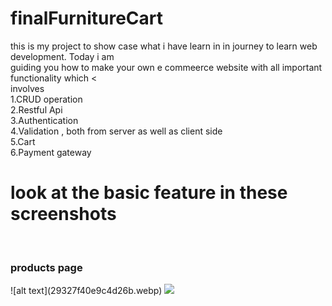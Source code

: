 # finalFurnitureCart
this is my project to show case what i have learn in in journey to learn web development. Today i am <br/> guiding you  how to make your own e commeerce website with all important functionality which <<br/>involves
<br/>1.CRUD operation
<br/>2.Restful Api
<br/>3.Authentication
<br/>4.Validation , both from server as well as client side
<br/>5.Cart
<br/>6.Payment gateway
<h1>look at the basic feature in these screenshots</h1>
<br/><h3>products page</h3>
<!-- <img src="https://drive.google.com/file/d/1vC5jpBFkq1Bzhb9p38PVNOnMnr9cm77I/view?usp=sharing">
<img src="http://drive.google.com/uc?export=view&id=1vC5jpBFkq1Bzhb9p38PVNOnMnr9cm77I"> -->
![alt text](29327f40e9c4d26b.webp)
<img src=" https://drive.google.com/thumbnail?id=1vC5jpBFkq1Bzhb9p38PVNOnMnr9cm77I" >

